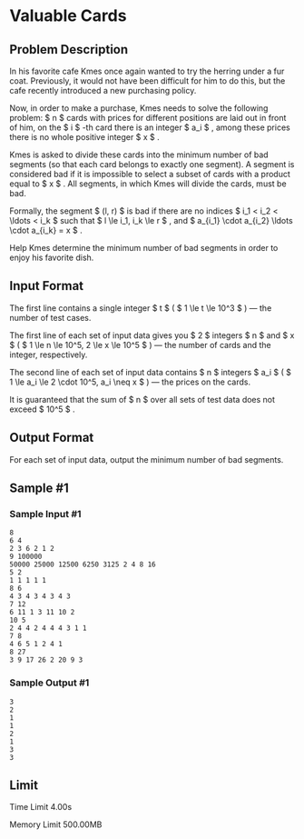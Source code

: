 # Valuable Cards

## Problem Description

In his favorite cafe Kmes once again wanted to try the herring under a fur coat. Previously, it would not have been difficult for him to do this, but the cafe recently introduced a new purchasing policy.

Now, in order to make a purchase, Kmes needs to solve the following problem: $ n $ cards with prices for different positions are laid out in front of him, on the $ i $ -th card there is an integer $ a_i $ , among these prices there is no whole positive integer $ x $ .

Kmes is asked to divide these cards into the minimum number of bad segments (so that each card belongs to exactly one segment). A segment is considered bad if it is impossible to select a subset of cards with a product equal to $ x $ . All segments, in which Kmes will divide the cards, must be bad.

Formally, the segment $ (l, r) $ is bad if there are no indices $ i_1 < i_2 < \ldots < i_k $ such that $ l \le i_1, i_k \le r $ , and $ a_{i_1} \cdot a_{i_2} \ldots \cdot a_{i_k} = x $ .

Help Kmes determine the minimum number of bad segments in order to enjoy his favorite dish.

## Input Format

The first line contains a single integer $ t $ ( $ 1 \le t \le 10^3 $ ) — the number of test cases.

The first line of each set of input data gives you $ 2 $ integers $ n $ and $ x $ ( $ 1 \le n \le 10^5, 2 \le x \le 10^5 $ ) — the number of cards and the integer, respectively.

The second line of each set of input data contains $ n $ integers $ a_i $ ( $ 1 \le a_i \le 2 \cdot 10^5, a_i \neq x $ ) — the prices on the cards.

It is guaranteed that the sum of $ n $ over all sets of test data does not exceed $ 10^5 $ .

## Output Format

For each set of input data, output the minimum number of bad segments.

## Sample #1

### Sample Input #1

```
8
6 4
2 3 6 2 1 2
9 100000
50000 25000 12500 6250 3125 2 4 8 16
5 2
1 1 1 1 1
8 6
4 3 4 3 4 3 4 3
7 12
6 11 1 3 11 10 2
10 5
2 4 4 2 4 4 4 3 1 1
7 8
4 6 5 1 2 4 1
8 27
3 9 17 26 2 20 9 3
```

### Sample Output #1

```
3
2
1
1
2
1
3
3
```

## Limit



Time Limit
4.00s

Memory Limit
500.00MB